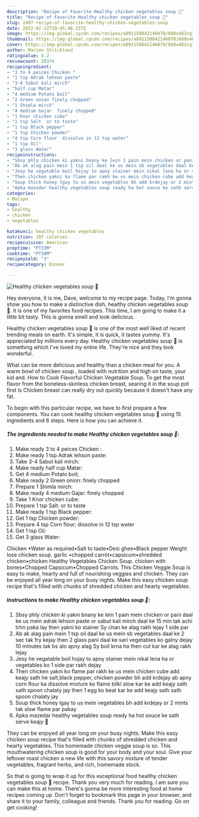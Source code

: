 ```yaml
---
description: "Recipe of Favorite Healthy chicken vegetables soup 🍲"
title: "Recipe of Favorite Healthy chicken vegetables soup 🍲"
slug: 2497-recipe-of-favorite-healthy-chicken-vegetables-soup
date: 2022-02-22T19:45:46.237Z
image: https://img-global.cpcdn.com/recipes/a891150842146070/680x482cq70/healthy-chicken-vegetables-soup-recipe-main-photo.jpg
thumbnail: https://img-global.cpcdn.com/recipes/a891150842146070/680x482cq70/healthy-chicken-vegetables-soup-recipe-main-photo.jpg
cover: https://img-global.cpcdn.com/recipes/a891150842146070/680x482cq70/healthy-chicken-vegetables-soup-recipe-main-photo.jpg
author: Marion Strickland
ratingvalue: 4.2
reviewcount: 20374
recipeingredient:
- "3 to 4 peices Chicken "
- "1 tsp Adrak lehson paste"
- "3-4 Sabut kali mirch"
- "half cup Matar"
- "4 medium Potato boil"
- "2 Green onion finely chopped"
- "1 Shimla mirch"
- "4 medium Gajar  finely chopped"
- "1 Knor chicken cube"
- "1 tsp Salt  or to taste"
- "1 tsp Black pepper"
- "1 tsp Chicken powder"
- "4 tsp Corn flour  dissolve in 12 tsp water"
- "1 tsp Oil"
- "3 glass Water"
recipeinstructions:
- "Sbsy phly chicken ki yakni bnany ke lein 1 pain mein chicken or pani daal ke us mein adrak lehson paste or sabut kali mirch daal ke 15 min tak achi trhn paka lay then yakni ko stainer Sy chan ke alag rakh lejay 1 side par"
- "Ab ak alag pain mein 1 tsp oil daal ke us mein sb vegetables daal ke 2 sec tak fry kejay then 2 glass pani daal ke sari vegetables ko galny dejay 10 minutes tak bs alo apny alag Sy boil krna ha then cut kar ke alag rakh lejay"
- "Jesy he vegatable boil hojay to apny stainer mein nikal lena ha or vegetables ko 1 side par rakh dejay"
- "Then chicken yakni ko flame par rakh ke us mein chicken cube add keajy sath he salt,black pepper, chicken powder bh add krdejay ab apny corn flour ka dissolve mixture ko flame bilkl slow kar ke add keajy sath sath spoon chalaty jay then 1 egg ko beat kar ke add keajy sath sath spoon chalaty jay"
- "Soup thick honey lgay to us mein vegetables bh add krdejay or 2 mints tak slow flame par pakay"
- "Apka mazedar healthy vegetables soup ready ha hot souce ke sath serve keajy 🤤"
categories:
- Recipe
tags:
- healthy
- chicken
- vegetables

katakunci: healthy chicken vegetables 
nutrition: 207 calories
recipecuisine: American
preptime: "PT33M"
cooktime: "PT30M"
recipeyield: "3"
recipecategory: Dinner

---
```



![Healthy chicken vegetables soup 🍲](https://img-global.cpcdn.com/recipes/a891150842146070/680x482cq70/healthy-chicken-vegetables-soup-recipe-main-photo.jpg)

Hey everyone, it is me, Dave, welcome to my recipe page. Today, I'm gonna show you how to make a distinctive dish, healthy chicken vegetables soup 🍲. It is one of my favorites food recipes. This time, I am going to make it a little bit tasty. This is gonna smell and look delicious.

Healthy chicken vegetables soup 🍲 is one of the most well liked of recent trending meals on earth. It's simple, it is quick, it tastes yummy. It's appreciated by millions every day. Healthy chicken vegetables soup 🍲 is something which I've loved my entire life. They're nice and they look wonderful.

What can be more delicious and healthy than a chicken meal for you. A warm bowl of chicken soup , loaded with nutrition and high on taste, your kid and. How to Cook Flavorful Chicken Vegetable Soup. To get the most flavor from the boneless-skinless chicken breast, searing it in the soup pot first is Chicken breast can really dry out quickly because it doesn't have any fat.


To begin with this particular recipe, we have to first prepare a few components. You can cook healthy chicken vegetables soup 🍲 using 15 ingredients and 6 steps. Here is how you can achieve it.

<!--inarticleads1-->

##### The ingredients needed to make Healthy chicken vegetables soup 🍲:

1. Make ready 3 to 4 peices Chicken :
1. Make ready 1 tsp Adrak lehson paste:
1. Take 3-4 Sabut kali mirch:
1. Make ready half cup Matar:
1. Get 4 medium Potato boil;
1. Make ready 2 Green onion: finely chopped
1. Prepare 1 Shimla mirch:
1. Make ready 4 medium Gajar:  finely chopped
1. Take 1 Knor chicken cube:
1. Prepare 1 tsp Salt:  or to taste
1. Make ready 1 tsp Black pepper:
1. Get 1 tsp Chicken powder:
1. Prepare 4 tsp Corn flour;  dissolve in 12 tsp water
1. Get 1 tsp Oil:
1. Get 3 glass Water:


Chicken •Water as required•Salt to taste•Desi ghee•Black pepper Weight lose chicken soup. garlic •chopped carrot•capsicum•shredded chicken•chicken Healthy Vegetables Chicken Soup. chicken with bones•Chopped Capsicum•Chopped Carrots. This Chicken Veggie Soup is easy to make, hearty and full of nourishing veggies and chicken. They can be enjoyed all year long on your busy nights. Make this easy chicken soup recipe that's filled with chunks of shredded chicken and hearty vegetables. 

<!--inarticleads2-->

##### Instructions to make Healthy chicken vegetables soup 🍲:

1. Sbsy phly chicken ki yakni bnany ke lein 1 pain mein chicken or pani daal ke us mein adrak lehson paste or sabut kali mirch daal ke 15 min tak achi trhn paka lay then yakni ko stainer Sy chan ke alag rakh lejay 1 side par
1. Ab ak alag pain mein 1 tsp oil daal ke us mein sb vegetables daal ke 2 sec tak fry kejay then 2 glass pani daal ke sari vegetables ko galny dejay 10 minutes tak bs alo apny alag Sy boil krna ha then cut kar ke alag rakh lejay
1. Jesy he vegatable boil hojay to apny stainer mein nikal lena ha or vegetables ko 1 side par rakh dejay
1. Then chicken yakni ko flame par rakh ke us mein chicken cube add keajy sath he salt,black pepper, chicken powder bh add krdejay ab apny corn flour ka dissolve mixture ko flame bilkl slow kar ke add keajy sath sath spoon chalaty jay then 1 egg ko beat kar ke add keajy sath sath spoon chalaty jay
1. Soup thick honey lgay to us mein vegetables bh add krdejay or 2 mints tak slow flame par pakay
1. Apka mazedar healthy vegetables soup ready ha hot souce ke sath serve keajy 🤤


They can be enjoyed all year long on your busy nights. Make this easy chicken soup recipe that's filled with chunks of shredded chicken and hearty vegetables. This homemade chicken veggie soup is so. This mouthwatering chicken soup is good for your body and your soul. Give your leftover roast chicken a new life with this savory mixture of tender vegetables, fragrant herbs, and rich, homemade stock. 

So that is going to wrap it up for this exceptional food healthy chicken vegetables soup 🍲 recipe. Thank you very much for reading. I am sure you can make this at home. There's gonna be more interesting food at home recipes coming up. Don't forget to bookmark this page in your browser, and share it to your family, colleague and friends. Thank you for reading. Go on get cooking!
